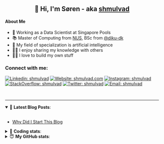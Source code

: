 <h2 align="center">
	👋 Hi, I'm Søren - aka <a href="https://shmulvad.com">shmulvad</a>
</h2>

#### About Me
- 🤖 Working as a Data Scientist at Singapore Pools
- 📚 Master of Computing from [NUS], BSc from [@diku-dk]
- 🧠 My field of specialization is artificial intelligence
- 👨‍🏫 I enjoy sharing my knowledge with others
- 👨‍💻 I love to build my own stuff

### Connect with me:

[![Linkedin: shmulvad](https://img.shields.io/badge/shmulvad-blue?style=flat&logo=Linkedin&logoColor=white)][linkedin]
[![Website: shmulvad.com](https://img.shields.io/badge/shmulvad.com-47CCCC?&style=flat&logo=Google-Chrome&logoColor=white)][website]
[![Instagram: shmulvad](https://img.shields.io/badge/-@shmulvad-purple?style=flat&logo=Instagram&logoColor=white)][instagram]
[![StackOverflow: shmulvad](https://img.shields.io/badge/shmulvad-FE7A16?style=flat&logo=stack-overflow&logoColor=white)][stackOverflow]
[![Twitter: shmulvad](https://img.shields.io/badge/@shmulvad-1ca0f1?style=flat&logo=twitter&logoColor=white)][twitter]
[![Email: shmulvad](https://img.shields.io/badge/shmulvad-D14836?style=flat&logo=gmail&logoColor=white)][mail]

<br />

---

<details open>
 <summary>📕 <b>Latest Blog Posts</b>: </summary>

<br>

<!-- BLOG-POST-LIST:START -->
- [Why Did I Start This Blog](https://shmulvad.com/blog/why-did-start-this-blog)
<!-- BLOG-POST-LIST:END -->

</details>

<!-- --- -->

<details>
 <summary>🤖 <b>Coding stats</b>: </summary>

<br>

NOTE: Doesn't track coding at work or work done in environments such as Jupyter Notebooks.

<!--START_SECTION:waka-->
![Code Time](http://img.shields.io/badge/Code%20Time-1%2C618%20hrs%205%20mins-blue)

**I'm a Night 🦉** 

```text
🌞 Morning    63 commits     ██░░░░░░░░░░░░░░░░░░░░░░░   8.82% 
🌆 Daytime    216 commits    ███████░░░░░░░░░░░░░░░░░░   30.25% 
🌃 Evening    274 commits    █████████░░░░░░░░░░░░░░░░   38.38% 
🌙 Night      161 commits    █████░░░░░░░░░░░░░░░░░░░░   22.55%

```


📊 **This Week I Spent My Time On** 

```text
💬 Programming Languages: 
Python                   7 hrs 57 mins       ████████████████░░░░░░░░░   64.09% 
JavaScript               2 hrs 24 mins       ████░░░░░░░░░░░░░░░░░░░░░   19.46% 
HTML                     1 hr 6 mins         ██░░░░░░░░░░░░░░░░░░░░░░░   8.88% 
Other                    46 mins             █░░░░░░░░░░░░░░░░░░░░░░░░   6.25% 
Text                     9 mins              ░░░░░░░░░░░░░░░░░░░░░░░░░   1.22%

🔥 Editors: 
VS Code                  11 hrs 42 mins      ███████████████████████░░   94.33% 
Zsh                      42 mins             █░░░░░░░░░░░░░░░░░░░░░░░░   5.67%

🐱‍💻 Projects: 
overvaagning-admin       8 hrs 39 mins       █████████████████░░░░░░░░   69.77% 
hit-locator              3 hrs 42 mins       ███████░░░░░░░░░░░░░░░░░░   29.85% 
overvaagning-sender      2 mins              ░░░░░░░░░░░░░░░░░░░░░░░░░   0.38%

```


 Last Updated on 19/11/2022 18:46:12 UTC
<!--END_SECTION:waka-->

</details>

<!-- --- -->

<details>
 <summary>😇 <b>My GitHub stats</b>: </summary>

<br>

<img align="left" alt="shmulvad's Github Stats" src="https://github-readme-stats.vercel.app/api?username=shmulvad&show_icons=true&hide_border=true" />

</details>



[website]: https://shmulvad.com
[twitter]: https://twitter.com/shmulvad
[linkedin]: https://linkedin.com/in/shmulvad
[instagram]: https://instagram.com/shmulvad
[stackOverflow]: https://stackoverflow.com/users/9248793/shmulvad
[mail]: mailto:shmulvad@gmail.com
[@diku-dk]: https://github.com/diku-dk
[github]: https://github.com/shmulvad
[NUS]: https://www.nus.edu.sg